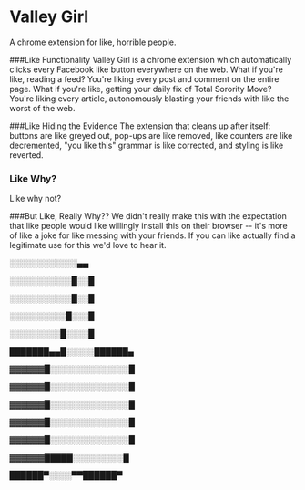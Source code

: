 # Valley Girl
A chrome extension for like, horrible people.

###Like Functionality
Valley Girl is a chrome extension which automatically clicks every Facebook like button everywhere on the web. What if you're like, reading a feed? You're liking every post and comment on the entire page. What if you're like, getting your daily fix of Total Sorority Move? You're liking every article, autonomously blasting your friends with like the worst of the web.

###Like Hiding the Evidence
The extension that cleans up after itself: buttons are like greyed out, pop-ups are like removed, like counters are like decremented, "you like this" grammar is like corrected, and styling is like reverted.

### Like Why?
Like why not?

###But Like, Really Why??
We didn't really make this with the expectation that like people would like willingly install this on their browser -- it's more of like a joke for like messing with your friends. If you can like actually find a legitimate use for this we'd love to hear it.

░░░░░░░░░░░░▄▄

░░░░░░░░░░░█░░█

░░░░░░░░░░░█░░█

░░░░░░░░░░█░░░█

░░░░░░░░░█░░░░█

███████▄▄█░░░░░██████▄

▓▓▓▓▓▓█░░░░░░░░░░░░░░█

▓▓▓▓▓▓█░░░░░░░░░░░░░░█

▓▓▓▓▓▓█░░░░░░░░░░░░░░█

▓▓▓▓▓▓█░░░░░░░░░░░░░░█

▓▓▓▓▓▓█░░░░░░░░░░░░░░█

▓▓▓▓▓▓█████░░░░░░░░░█

██████▀░░░░▀▀██████▀
